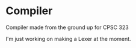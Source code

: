 # Compiler
Compiler made from the ground up for CPSC 323 

I'm just working on making a Lexer at the moment.
